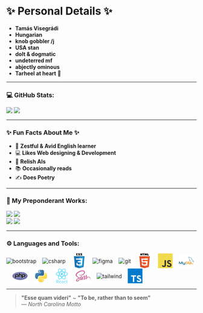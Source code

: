 # ✨ **Personal Details** ✨

- **Tamás Visegrádi**
- **Hungarian**
- **knob gobbler /j** 
- **USA stan**
- **dolt & dogmatic**
- **undeterred mf**
- **abjectly ominous** 
- **Tarheel at heart** 💙

---

### 💻 GitHub Stats:

<p>
  <img src="https://github-readme-stats.vercel.app/api?username=Vtom21&show_icons=true&theme=github_dark" height="200" />
  <img src="https://github-readme-stats.vercel.app/api/top-langs/?username=Vtom21&layout=donut&theme=github_dark" height="200" />
</p>

---

### ✨ Fun Facts About Me ✨

- 📖 **Zestful & Avid English learner** 
- 💻 **Likes Web designing & Development** 
- 🤖 **Relish AIs** 
- 📚 **Occasionally reads**
- ✍️ **Does Poetry**

---

### 📂 My Preponderant Works:

<p>
  <img src="https://github-readme-stats.vercel.app/api/pin/?username=Vtom21&repo=Questionnare&theme=github_dark" height="100" />
  <img src="https://github-readme-stats.vercel.app/api/pin/?username=Vtom21&repo=To-Do-List&theme=github_dark" height="100" /><br>
  <img src="https://github-readme-stats.vercel.app/api/pin/?username=Vtom21&repo=Xiren-website&theme=github_dark" height="100" />
  <img src="https://github-readme-stats.vercel.app/api/pin/?username=Vtom21&repo=Xiren-Alpha-Build-&theme=github_dark" height="100" />
</p>

---

### ⚙️ Languages and Tools:

<p align="left">
  <img src="https://cdn.jsdelivr.net/gh/devicons/devicon/icons/bootstrap/bootstrap-original-wordmark.svg" alt="bootstrap" width="40" height="35" style="vertical-align: middle;"/>&nbsp;&nbsp;&nbsp;
  <img src="https://cdn.jsdelivr.net/gh/devicons/devicon/icons/csharp/csharp-original.svg" alt="csharp" width="40" height="35" style="vertical-align: middle;"/>&nbsp;&nbsp;&nbsp;
  <img src="https://raw.githubusercontent.com/devicons/devicon/master/icons/css3/css3-original-wordmark.svg" alt="css3" width="40" height="40" style="vertical-align: middle;"/>&nbsp;&nbsp;&nbsp;
  <img src="https://www.vectorlogo.zone/logos/figma/figma-icon.svg" alt="figma" width="40" height="40" style="vertical-align: middle;"/>&nbsp;&nbsp;&nbsp;
  <img src="https://www.vectorlogo.zone/logos/git-scm/git-scm-icon.svg" alt="git" width="40" height="40" style="vertical-align: middle;"/>&nbsp;&nbsp;&nbsp;
  <img src="https://raw.githubusercontent.com/devicons/devicon/master/icons/html5/html5-original-wordmark.svg" alt="html5" width="40" height="40" style="vertical-align: middle;"/>&nbsp;&nbsp;&nbsp;
  <img src="https://raw.githubusercontent.com/devicons/devicon/master/icons/javascript/javascript-original.svg" alt="javascript" width="40" height="40" style="vertical-align: middle;"/>&nbsp;&nbsp;&nbsp;
  <img src="https://raw.githubusercontent.com/devicons/devicon/master/icons/mysql/mysql-original-wordmark.svg" alt="mysql" width="40" height="40" style="vertical-align: middle;"/>&nbsp;&nbsp;&nbsp;
  <img src="https://raw.githubusercontent.com/devicons/devicon/master/icons/php/php-original.svg" alt="php" width="40" height="40" style="vertical-align: middle;"/>&nbsp;&nbsp;&nbsp;
  <img src="https://raw.githubusercontent.com/devicons/devicon/master/icons/python/python-original.svg" alt="python" width="40" height="40" style="vertical-align: middle;"/>&nbsp;&nbsp;&nbsp;
  <img src="https://raw.githubusercontent.com/devicons/devicon/master/icons/react/react-original-wordmark.svg" alt="react" width="40" height="40" style="vertical-align: middle;"/>&nbsp;&nbsp;&nbsp;
  <img src="https://raw.githubusercontent.com/devicons/devicon/master/icons/sass/sass-original.svg" alt="sass" width="40" height="40" style="vertical-align: middle;"/>&nbsp;&nbsp;&nbsp;
  <img src="https://www.vectorlogo.zone/logos/tailwindcss/tailwindcss-icon.svg" alt="tailwind" width="40" height="40" style="vertical-align: middle;"/>&nbsp;&nbsp;&nbsp;
  <img src="https://raw.githubusercontent.com/devicons/devicon/master/icons/typescript/typescript-original.svg" alt="typescript" width="40" height="40" style="vertical-align: middle;"/>&nbsp;&nbsp;&nbsp;
</p>

---

> **"Esse quam videri"** ~ **"To be, rather than to seem"** <br>
> _— North Carolina Motto_
